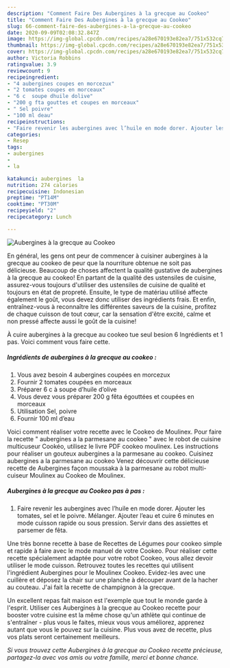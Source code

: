 ```yaml
---
description: "Comment Faire Des Aubergines à la grecque au Cookeo"
title: "Comment Faire Des Aubergines à la grecque au Cookeo"
slug: 66-comment-faire-des-aubergines-a-la-grecque-au-cookeo
date: 2020-09-09T02:08:32.847Z
image: https://img-global.cpcdn.com/recipes/a28e670193e82ea7/751x532cq70/aubergines-a-la-grecque-au-cookeo-photo-principale-de-la-recette.jpg
thumbnail: https://img-global.cpcdn.com/recipes/a28e670193e82ea7/751x532cq70/aubergines-a-la-grecque-au-cookeo-photo-principale-de-la-recette.jpg
cover: https://img-global.cpcdn.com/recipes/a28e670193e82ea7/751x532cq70/aubergines-a-la-grecque-au-cookeo-photo-principale-de-la-recette.jpg
author: Victoria Robbins
ratingvalue: 3.9
reviewcount: 9
recipeingredient:
- "4 aubergines coupes en morcezux"
- "2 tomates coupes en morceaux"
- "6 c  soupe dhuile dolive"
- "200 g fta gouttes et coupes en morceaux"
- " Sel poivre"
- "100 ml deau"
recipeinstructions:
- "Faire revenir les aubergines avec l’huile en mode dorer. Ajouter les tomates, sel et le poivre. Mélanger. Ajouter l’eau et cuire 6 minutes en mode cuisson rapide ou sous pression. Servir dans des assiettes et parsemer de fêta."
categories:
- Resep
tags:
- aubergines
- 
- la

katakunci: aubergines  la 
nutrition: 274 calories
recipecuisine: Indonesian
preptime: "PT14M"
cooktime: "PT30M"
recipeyield: "2"
recipecategory: Lunch

---
```



![Aubergines à la grecque au Cookeo](https://img-global.cpcdn.com/recipes/a28e670193e82ea7/751x532cq70/aubergines-a-la-grecque-au-cookeo-photo-principale-de-la-recette.jpg)

En général, les gens ont peur de commencer à cuisiner aubergines à la grecque au cookeo de peur que la nourriture obtenue ne soit pas délicieuse. Beaucoup de choses affectent la qualité gustative de aubergines à la grecque au cookeo! En partant de la qualité des ustensiles de cuisine, assurez-vous toujours d'utiliser des ustensiles de cuisine de qualité et toujours en état de propreté. Ensuite, le type de matériau utilisé affecte également le goût, vous devez donc utiliser des ingrédients frais. Et enfin, entraînez-vous à reconnaître les différentes saveurs de la cuisine, profitez de chaque cuisson de tout cœur, car la sensation d'être excité, calme et non pressé affecte aussi le goût de la cuisine!

<!--inarticleads1-->

À cuire aubergines à la grecque au cookeo tue seul besion 6 Ingrédients et 1 pas. Voici comment vous faire cette.

##### Ingrédients de aubergines à la grecque au cookeo :

1. Vous avez besoin 4 aubergines coupées en morcezux
1. Fournir 2 tomates coupées en morceaux
1. Préparer 6 c à soupe d’huile d’olive
1. Vous devez vous préparer 200 g fêta égouttées et coupées en morceaux
1. Utilisation  Sel, poivre
1. Fournir 100 ml d’eau


Voici comment réaliser votre recette avec le Cookeo de Moulinex. Pour faire la recette &#34; aubergines a la parmesane au cookeo &#34; avec le robot de cuisine multicuseur Cookéo, utilisez le livre PDF cookeo moulinex. Les instructions pour réaliser un gouteux aubergines a la parmesane au cookeo. Cuisinez aubergines a la parmesane au cookeo Venez découvrir cette délicieuse recette de Aubergines façon moussaka à la parmesane au robot multi-cuiseur Moulinex au Cookeo de Moulinex. 

<!--inarticleads2-->

##### Aubergines à la grecque au Cookeo pas à pas :

1. Faire revenir les aubergines avec l’huile en mode dorer. Ajouter les tomates, sel et le poivre. Mélanger. Ajouter l’eau et cuire 6 minutes en mode cuisson rapide ou sous pression. Servir dans des assiettes et parsemer de fêta.


Une très bonne recette à base de Recettes de Légumes pour cookeo simple et rapide à faire avec le mode manuel de votre Cookeo. Pour réaliser cette recette spécialement adaptée pour votre robot Cookeo, vous allez devoir utiliser le mode cuisson. Retrouvez toutes les recettes qui utilisent l&#39;ingrédient Aubergines pour le Moulinex Cookeo. Evidez-les avec une cuillère et déposez la chair sur une planche à découper avant de la hacher au couteau. J&#39;ai fait la recette de champignon à la grecque. 

<!--inarticleads1-->

<p>
Un excellent repas fait maison est l'exemple que tout le monde garde à l'esprit. Utiliser ces Aubergines à la grecque au Cookeo recette pour booster votre cuisine est la même chose qu'un athlète qui continue de s'entraîner - plus vous le faites, mieux vous vous améliorez, apprenez autant que vous le pouvez sur la cuisine. Plus vous avez de recette, plus vos plats seront certainement meilleurs.
</p>

<p>
<i>Si vous trouvez cette Aubergines à la grecque au Cookeo recette précieuse, partagez-la avec vos amis ou votre famille, merci et bonne chance.</i>
</p>
